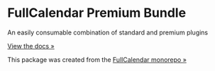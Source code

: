 
# FullCalendar Premium Bundle

An easily consumable combination of standard and premium plugins

[View the docs &raquo;](https://fullcalendar.io/docs/v5/getting-started)

This package was created from the [FullCalendar monorepo &raquo;](https://github.com/fullcalendar/fullcalendar-scheduler)
